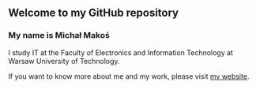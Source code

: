 ## Welcome to my GitHub repository

### My name is Michał Makoś

I study IT at the Faculty of Electronics and Information Technology at Warsaw University of Technology.

If you want to know more about me and my work, please visit <span style="color: red">[my website](http://mmakos.pl/)</span>.

<!--
**mmakos/mmakos** is a ✨ _special_ ✨ repository because its `README.md` (this file) appears on your GitHub profile.

Here are some ideas to get you started:

- 🔭 I’m currently working on ...
- 🌱 I’m currently learning ...
- 👯 I’m looking to collaborate on ...
- 🤔 I’m looking for help with ...
- 💬 Ask me about ...
- 📫 How to reach me: ...
- 😄 Pronouns: ...
- ⚡ Fun fact: ...
-->
